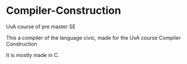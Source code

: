 # Compiler-Construction
UvA course of pre master SE

This a compiler of the language civic, made for the UvA course Compiler Construction

It is mostly made in C.
